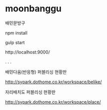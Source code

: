 # moonbanggu
배민문방구

npm install

gulp start

http://localhost:9000/

.
.
.

배민다움(반응형) 퍼블리싱 현황판

http://sypark.dothome.co.kr/workspace/belike/


자리배치도 퍼블리싱 현황판

http://sypark.dothome.co.kr/workspace/place/

